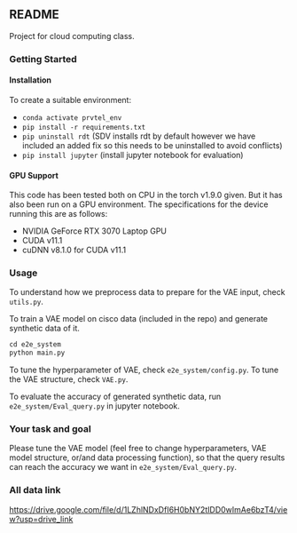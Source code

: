 ## README
Project for cloud computing class.

### Getting Started

#### Installation

To create a suitable environment:
- `conda activate prvtel_env`
- `pip install -r requirements.txt`
- `pip uninstall rdt` (SDV installs rdt by default however we have included an added fix so this needs to be uninstalled to avoid conflicts)
- `pip install jupyter` (install jupyter notebook for evaluation)

#### GPU Support

This code has been tested both on CPU in the torch v1.9.0 given. But it has also been run on a GPU environment. The specifications for the device running this are as follows:

- NVIDIA GeForce RTX 3070 Laptop GPU
- CUDA v11.1
- cuDNN v8.1.0 for CUDA v11.1

### Usage

To understand how we preprocess data to prepare for the VAE input, check `utils.py`. 

To train a VAE model on cisco data (included in the repo) and generate synthetic data of it.
```python
cd e2e_system
python main.py
```
To tune the hyperparameter of VAE, check `e2e_system/config.py`. To tune the VAE structure, check `VAE.py`.

To evaluate the accuracy of generated synthetic data, run `e2e_system/Eval_query.py` in jupyter notebook.

### Your task and goal
Please tune the VAE model (feel free to change hyperparameters, VAE model structure, or/and data processing function), so that the query results can reach the accuracy we want in `e2e_system/Eval_query.py`. 

### All data link
https://drive.google.com/file/d/1LZhlNDxDfI6H0bNY2tIDD0wImAe6bzT4/view?usp=drive_link


